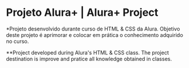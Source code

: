# Projeto Alura+ | Alura+ Project
*Projeto desenvolvido durante curso de HTML &amp; CSS da Alura. 
Objetivo deste projeto é aprimorar e colocar em prática o conhecimento adquirido no curso.

**Project developed during Alura's HTML &amp; CSS class.
The project destination is improve and pratice all knowledge obtained in classes. 

